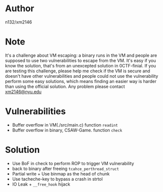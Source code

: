 # Author

n132/xm2146

# Note
It's a challenge about VM escaping: a binary runs in the VM and people are supposed to use two vulnerabilities to escape from the VM.
It's easy if you know the solution, that's from an unexcepted solution in 0CTF-finial. If you are testing this challenge, please help me check if the VM is secure and doesn't have other vulnerabilities and people could not use the vulnerability perform some easy solutions, which means finding an easier way is harder than using the official solution.
Any problem please contact xm2146@nyu.edu

# Vulnerabilities
* Buffer overflow in VM(./src/main.c) function `readint`
* Buffer overflow in binary, CSAW-Game. function `check`
# Solution

* Use BoF in check to perform ROP to trigger VM vulnerability
* back to binary after freeing `tcahce_perthread_struct`
* Partial write + Use binmap as the head of chunk
* Use tacheche-key to bypass a crash in strtol
* IO Leak + `__free_hook` hijack

